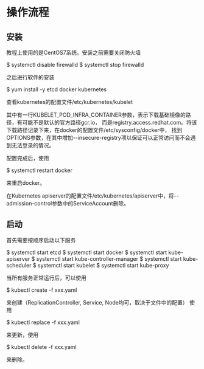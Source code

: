 # 操作流程

## 安装

教程上使用的是CentOS7系统。安装之前需要关闭防火墙

  $ systemctl disable firewalld
  $ systemctl stop firewalld
  
之后进行软件的安装

  $ yum install -y etcd docker kubernetes
  
查看kubernetes的配置文件/etc/kubernetes/kubelet

其中有一行KUBELET_POD_INFRA_CONTAINER参数，表示下载基础镜像的路径，有可能不是默认的官方路径gcr.io，
而是registry.access.redhat.com。将该下载路径记录下来，在docker的配置文件/etc/sysconfig/docker中，
找到OPTIONS参数，在其中增加--insecure-registry项以保证可以正常访问而不会遇到无法登录的情况。

配置完成后，使用

  $ systemctl restart docker

来重启docker。

在Kubernetes apiserver的配置文件/etc/kubernetes/apiserver中，将--admission-control参数中的ServiceAccount删除。

## 启动

首先需要按顺序启动以下服务

  $ systemctl start etcd
  $ systemctl start docker
  $ systemctl start kube-apiserver
  $ systemctl start kube-controller-manager
  $ systemctl start kube-scheduler
  $ systemctl start kubelet
  $ systemctl start kube-proxy

当所有服务正常运行后，可以使用

  $ kubectl create -f xxx.yaml
  
来创建（ReplicationController, Service, Node均可，取决于文件中的配置）
使用

  $ kubectl replace -f xxx.yaml
  
来更新，使用

  $ kubectl delete -f xxx.yaml
 
来删除。